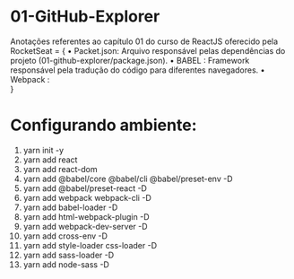 # 01-GitHub-Explorer
Anotações referentes ao capítulo 01 do curso de ReactJS oferecido pela RocketSeat = {
    • Packet.json:  Arquivo responsável pelas dependências do projeto (01-github-explorer/package.json).
    • BABEL      :  Framework responsável pela tradução do código para diferentes navegadores.
    • Webpack    :   
}

# Configurando ambiente:
1.  yarn init -y
2.  yarn add react
3.  yarn add react-dom
4.  yarn add @babel/core @babel/cli @babel/preset-env -D
5.  yarn add @babel/preset-react -D
6.  yarn add webpack webpack-cli -D
7.  yarn add babel-loader -D
8.  yarn add html-webpack-plugin -D
9.  yarn add webpack-dev-server -D
10. yarn add cross-env -D
11. yarn add style-loader css-loader -D
12. yarn add sass-loader -D
13. yarn add node-sass -D
